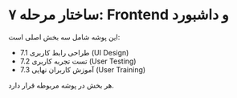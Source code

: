 # ساختار مرحله ۷: Frontend و داشبورد

این پوشه شامل سه بخش اصلی است:
- 7.1 طراحی رابط کاربری (UI Design)
- 7.2 تست تجربه کاربری (User Testing)
- 7.3 آموزش کاربران نهایی (User Training)

هر بخش در پوشه مربوطه قرار دارد.
